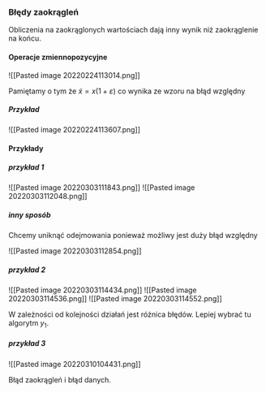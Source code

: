 ### Błędy zaokrągleń
Obliczenia na zaokrąglonych wartościach dają inny wynik niż zaokrąglenie na końcu.

#### Operacje zmiennopozycyjne
![[Pasted image 20220224113014.png]]

Pamiętamy o tym że  $\tilde{x} = x(1 + \varepsilon)$ co wynika ze wzoru na błąd względny

##### Przykład
![[Pasted image 20220224113607.png]]

#### Przykłady
##### przykład 1
![[Pasted image 20220303111843.png]]
![[Pasted image 20220303112048.png]]

##### inny sposób
Chcemy uniknąć odejmowania ponieważ możliwy jest duży błąd względny

![[Pasted image 20220303112854.png]]

##### przykład 2
![[Pasted image 20220303114434.png]]
![[Pasted image 20220303114536.png]]
![[Pasted image 20220303114552.png]]

W zależności od kolejności działań jest różnica błędów. Lepiej wybrać tu algorytm $y_1$.

##### przykład 3
![[Pasted image 20220310104431.png]]

Błąd zaokrągleń i błąd danych.